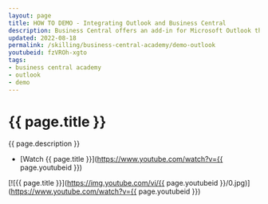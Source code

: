 ```yaml
---
layout: page
title: HOW TO DEMO - Integrating Outlook and Business Central
description: Business Central offers an add-in for Microsoft Outlook that allows users to streamline business interactions with  customers and vendors, directly in Microsoft Outlook. With the Business Central add-in for Outlook, users can see financial data related to customers and vendors, and quickly create and send financial documents, such as quotes and invoices from inbound emails.
updated: 2022-08-18
permalink: /skilling/business-central-academy/demo-outlook
youtubeid: fzVROh-xgto
tags: 
- business central academy
- outlook
- demo
---
```


# {{ page.title }}

{{ page.description }}

* [Watch {{ page.title }}](https://www.youtube.com/watch?v={{ page.youtubeid }})

[![{{ page.title }}](https://img.youtube.com/vi/{{ page.youtubeid }}/0.jpg)](https://www.youtube.com/watch?v={{ page.youtubeid }})
